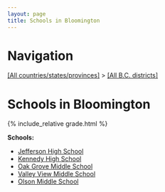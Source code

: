 ```yaml
---
layout: page
title: Schools in Bloomington
---
```

# Navigation

[[All countries/states/provinces]](../..) > [[All B.C. districts]](..)

# Schools in Bloomington

{% include_relative grade.html %}

**Schools:**

- [Jefferson High School](Jefferson_High_School.md)
- [Kennedy High School](Kennedy_High_School.md)
- [Oak Grove Middle School](Oak_Grove_Middle_School.md)
- [Valley View Middle School](Valley_View_Middle_School.md)
- [Olson Middle School](Olson_Middle_School.md)
